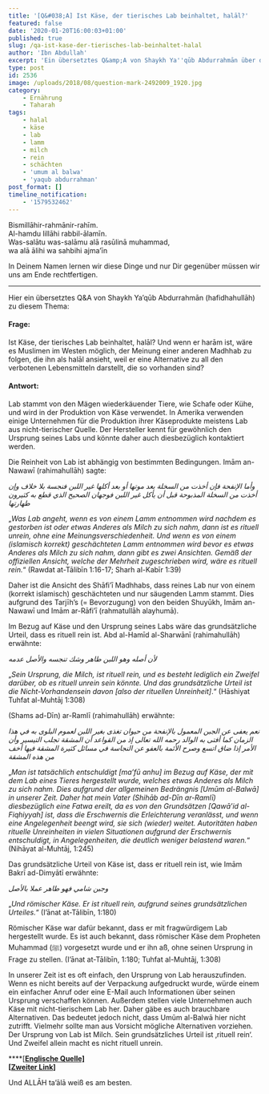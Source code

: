```yaml
---
title: '[Q&#038;A] Ist Käse, der tierisches Lab beinhaltet, halāl?'
featured: false
date: '2020-01-20T16:00:03+01:00'
published: true
slug: /qa-ist-kase-der-tierisches-lab-beinhaltet-halal
author: 'Ibn Abdullah'
excerpt: 'Ein übersetztes Q&amp;A von Shaykh Ya''qūb Abdurrahmān über das Thema, wie man heutzutage mit Lab umgehen sollte.'
type: post
id: 2536
image: /uploads/2018/08/question-mark-2492009_1920.jpg
category:
    - Ernährung
    - Taharah
tags:
    - halal
    - käse
    - lab
    - lamm
    - milch
    - rein
    - schächten
    - 'umum al balwa'
    - 'yaqub abdurrahman'
post_format: []
timeline_notification:
    - '1579532462'
---
```

Bismillāhir-rahmānir-rahīm.  
Al-hamdu lillāhi rabbil-ālamīn.  
Was-salātu was-salāmu alā rasūlinā muhammad,  
wa alā ālihi wa sahbihi ajma’īn

In Deinem Namen lernen wir diese Dinge und nur Dir gegenüber müssen wir uns am Ende rechtfertigen.

- - - - - -

Hier ein übersetztes Q&amp;A von Shaykh Ya’qūb Abdurrahmān (hafidhahullāh) zu diesem Thema:

#### Frage:

Ist Käse, der tierisches Lab beinhaltet, halāl? Und wenn er harām ist, wäre es Muslimen im Westen möglich, der Meinung einer anderen Madhhab zu folgen, die ihn als halāl ansieht, weil er eine Alternative zu all den verbotenen Lebensmitteln darstellt, die so vorhanden sind?

#### Antwort:

Lab stammt von den Mägen wiederkäuender Tiere, wie Schafe oder Kühe, und wird in der Produktion von Käse verwendet. In Amerika verwenden einige Unternehmen für die Produktion ihrer Käseprodukte meistens Lab aus nicht-tierischer Quelle. Der Hersteller kennt für gewöhnlich den Ursprung seines Labs und könnte daher auch diesbezüglich kontaktiert werden.

Die Reinheit von Lab ist abhängig von bestimmten Bedingungen. Imām an-Nawawī (rahimahullāh) sagte:

*وأما الإنفحة فإن أخذت من السخلة بعد موتها أو بعد أكلها غير اللبن فنجسة بلا خلاف وإن أخذت من السخلة المذبوحة قبل أن يأكل غير اللبن فوجهان الصحيح الذي قطع به كثيرون طهارتها*

„*Was Lab angeht, wenn es von einem Lamm entnommen wird nachdem es gestorben ist oder etwas Anderes als Milch zu sich nahm, dann ist es rituell unrein, ohne eine Meinungsverschiedenheit. Und wenn es von einem (islamisch korrekt) geschächteten Lamm entnommen wird bevor es etwas Anderes als Milch zu sich nahm, dann gibt es zwei Ansichten. Gemäß der offiziellen Ansicht, welche der Mehrheit zugeschrieben wird, wäre es rituell rein.*“ (Rawdat at-Tālibīn 1:16-17; Sharh al-Kabīr 1:39)

Daher ist die Ansicht des Shāfi’ī Madhhabs, dass reines Lab nur von einem (korrekt islamisch) geschächteten und nur säugenden Lamm stammt. Dies aufgrund des Tarjīh’s (= Bevorzugung) von den beiden Shuyūkh, Imām an-Nawawī und Imām ar-Rāfi’ī (rahmatullāh alayhumā).

Im Bezug auf Käse und den Ursprung seines Labs wäre das grundsätzliche Urteil, dass es rituell rein ist. Abd al-Hamīd al-Sharwānī (rahimahullāh) erwähnte:

*لأن أصله وهو اللبن طاهر وشك تنجسه والأصل عدمه*

„*Sein Ursprung, die Milch, ist rituell rein, und es besteht lediglich ein Zweifel darüber, ob es rituell unrein sein könnte. Und das grundsätzliche Urteil ist die Nicht-Vorhandensein davon \[also der rituellen Unreinheit\]*.“ (Hāshiyat Tuhfat al-Muhtāj 1:308)

(Shams ad-Dīn) ar-Ramlī (rahimahullāh) erwähnte:

*نعم يعفى عن الجبن المعمول بالإنفحة من حيوان تغذى بغير اللبن لعموم البلوى به في هذا الزمان كما أفتى به الوالد رحمه الله تعالى إذ من القواعد أن المشقة تجلب التيسير وأن الأمر إذا ضاق اتسع وصرح الأئمة بالعفو عن النجاسة في مسائل كثيرة المشقة فيها أخف من هذه المشقة*

„*Man ist tatsächlich entschuldigt \[ma’fū anhu\] im Bezug auf Käse, der mit dem Lab eines Tieres hergestellt wurde, welches etwas Anderes als Milch zu sich nahm. Dies aufgrund der allgemeinen Bedrängnis \[Umūm al-Balwā\] in unserer Zeit. Daher hat mein Vater (Shihāb ad-Dīn ar-Ramlī) diesbezüglich eine Fatwa ereilt, da es von den Grundsätzen \[Qawā’id al-Fiqhiyyah\] ist, dass die Erschwernis die Erleichterung veranlässt, und wenn eine Angelegenheit beengt wird, sie sich (wieder) weitet. Autoritäten haben rituelle Unreinheiten in vielen Situationen aufgrund der Erschwernis entschuldigt, in Angelegenheiten, die deutlich weniger belastend waren.*“ (Nihāyat al-Muhtāj, 1:245)

Das grundsätzliche Urteil von Käse ist, dass er rituell rein ist, wie Imām Bakrī ad-Dimyātī erwähnte:

*وجبن شامي فهو طاهر عملا بالأصل*

„*Und römischer Käse. Er ist rituell rein, aufgrund seines grundsätzlichen Urteiles.*“ (I’ānat at-Tālibīn, 1:180)

Römischer Käse war dafür bekannt, dass er mit fragwürdigem Lab hergestellt wurde. Es ist auch bekannt, dass römischer Käse dem Propheten Muhammad (ﷺ) vorgesetzt wurde und er ihn aß, ohne seinen Ursprung in Frage zu stellen. (I’ānat at-Tālibīn, 1:180; Tuhfat al-Muhtāj, 1:308)

In unserer Zeit ist es oft einfach, den Ursprung von Lab herauszufinden. Wenn es nicht bereits auf der Verpackung aufgedruckt wurde, würde einem ein einfacher Anruf oder eine E-Mail auch Informationen über seinen Ursprung verschaffen können. Außerdem stellen viele Unternehmen auch Käse mit nicht-tierischem Lab her. Daher gäbe es auch brauchbare Alternativen. Das bedeutet jedoch nicht, dass Umūm al-Balwā hier nicht zutrifft. Vielmehr sollte man aus Vorsicht mögliche Alternativen vorziehen. Der Ursprung von Lab ist Milch. Sein grundsätzliches Urteil ist ‚rituell rein‘. Und Zweifel allein macht es nicht rituell unrein.

****\[**[**Englische Quelle\]**](https://salikacademy.com/is-cheese-containing-animal-rennat-halal/)  
**\[[Zweiter Lin](https://islamqa.org/shafii/shafiifiqh/30167)**[**k\]**](https://salikacademy.com/is-cheese-containing-animal-rennat-halal/)**

Und ALLĀH ta’ālā weiß es am besten.